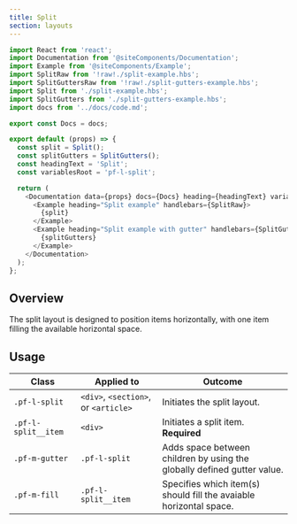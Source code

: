 ```yaml
---
title: Split
section: layouts
---
```

```js
import React from 'react';
import Documentation from '@siteComponents/Documentation';
import Example from '@siteComponents/Example';
import SplitRaw from '!raw!./split-example.hbs';
import SplitGuttersRaw from '!raw!./split-gutters-example.hbs';
import Split from './split-example.hbs';
import SplitGutters from './split-gutters-example.hbs';
import docs from '../docs/code.md';

export const Docs = docs;

export default (props) => {
  const split = Split();
  const splitGutters = SplitGutters();
  const headingText = 'Split';
  const variablesRoot = 'pf-l-split';

  return (
    <Documentation data={props} docs={Docs} heading={headingText} variablesRoot={variablesRoot} className="is-layout-page">
      <Example heading="Split example" handlebars={SplitRaw}>
        {split}
      </Example>
      <Example heading="Split example with gutter" handlebars={SplitGuttersRaw}>
        {splitGutters}
      </Example>
    </Documentation>
  );
};
```

## Overview

The split layout is designed to position items horizontally, with one item filling the available horizontal space.

## Usage

| Class | Applied to | Outcome |
| -- | -- | -- |
| `.pf-l-split` | `<div>`, `<section>`, or `<article>` | Initiates the split layout. |
| `.pf-l-split__item` | `<div>` | Initiates a split item. **Required** |
| `.pf-m-gutter` | `.pf-l-split` | Adds space between children by using the globally defined gutter value. |
| `.pf-m-fill` | `.pf-l-split__item` | Specifies which item(s) should fill the avaiable horizontal space. |
